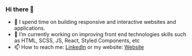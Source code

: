 ### Hi there 👋

<!--
**amallen1/amallen1** is a ✨ _special_ ✨ repository because its `README.md` (this file) appears on your GitHub profile.

Here are some ideas to get you started:

- 🔭 I’m currently working on ...
- 🌱 I’m currently learning ...
- 👯 I’m looking to collaborate on ...
- 🤔 I’m looking for help with ...
- 💬 Ask me about ...
- 📫 How to reach me: ...
- 😄 Pronouns: ...
- ⚡ Fun fact: ...
-->

- 🔭 I spend time on building responsive and interactive websites and applications.
- 🌱 I’m currently working on improving front end technologies skills such as HTML, SCSS, JS, React, Styled Components, etc
- 📫 How to reach me: [LinkedIn](https://www.linkedin.com/in/aniya-allen-96364812b/) or my website: [Website](https://wwww.aniyaallen.com/)
